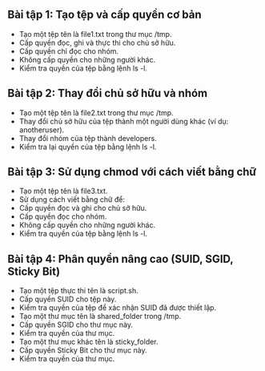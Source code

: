## Bài tập 1: Tạo tệp và cấp quyền cơ bản
* Tạo một tệp tên là file1.txt trong thư mục /tmp.
* Cấp quyền đọc, ghi và thực thi cho chủ sở hữu.
* Cấp quyền chỉ đọc cho nhóm.
* Không cấp quyền cho những người khác.
* Kiểm tra quyền của tệp bằng lệnh ls -l.
  
## Bài tập 2: Thay đổi chủ sở hữu và nhóm
* Tạo một tệp tên là file2.txt trong thư mục /tmp.
* Thay đổi chủ sở hữu của tệp thành một người dùng khác (ví dụ: anotheruser).
* Thay đổi nhóm của tệp thành developers.
* Kiểm tra lại quyền của tệp bằng lệnh ls -l.

## Bài tập 3: Sử dụng chmod với cách viết bằng chữ
* Tạo một tệp tên là file3.txt.
* Sử dụng cách viết bằng chữ để:
* Cấp quyền đọc và ghi cho chủ sở hữu.
* Cấp quyền đọc cho nhóm.
* Không cấp quyền cho những người khác.
* Kiểm tra quyền của tệp bằng lệnh ls -l.

## Bài tập 4: Phân quyền nâng cao (SUID, SGID, Sticky Bit)
* Tạo một tệp thực thi tên là script.sh.
* Cấp quyền SUID cho tệp này.
* Kiểm tra quyền của tệp để xác nhận SUID đã được thiết lập.
* Tạo một thư mục tên là shared_folder trong /tmp.
* Cấp quyền SGID cho thư mục này.
* Kiểm tra quyền của thư mục.
* Tạo một thư mục khác tên là sticky_folder.
* Cấp quyền Sticky Bit cho thư mục này.
* Kiểm tra quyền của thư mục.